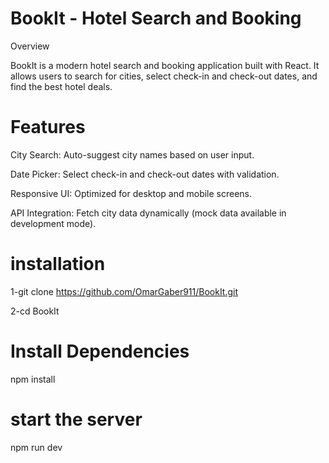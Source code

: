 # BookIt - Hotel Search and Booking

Overview

BookIt is a modern hotel search and booking application built with React. It allows users to search for cities, select check-in and check-out dates, and find the best hotel deals.

# Features

City Search: Auto-suggest city names based on user input.

Date Picker: Select check-in and check-out dates with validation.

Responsive UI: Optimized for desktop and mobile screens.

API Integration: Fetch city data dynamically (mock data available in development mode).
# installation
1-git clone https://github.com/OmarGaber911/BookIt.git

2-cd BookIt
# Install Dependencies
npm install 
# start the server
npm run dev
